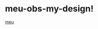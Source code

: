 # meu-obs-my-design!
[meu](https://user-images.githubusercontent.com/92602270/226543696-55546e6a-a08e-4f4c-82a9-75895166113e.png)
